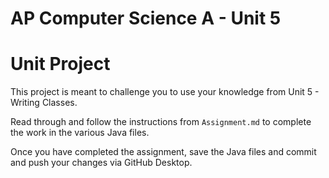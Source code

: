 # AP Computer Science A - Unit 5

# Unit Project

This project is meant to challenge you to use your knowledge from Unit 5 - Writing Classes.

Read through and follow the instructions from `Assignment.md` to complete the work in the various Java files.

Once you have completed the assignment, save the Java files and commit and push your changes via GitHub Desktop.